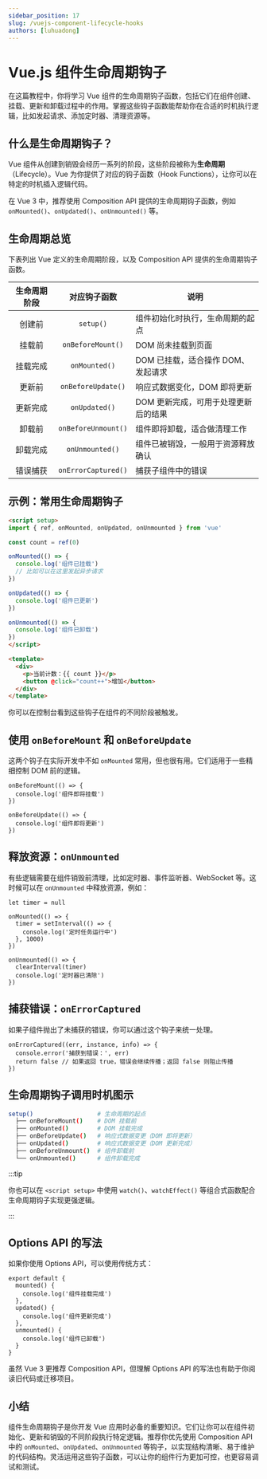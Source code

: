 ```yaml
---
sidebar_position: 17
slug: /vuejs-component-lifecycle-hooks
authors: [luhuadong]
---
```


# Vue.js 组件生命周期钩子

在这篇教程中，你将学习 Vue 组件的生命周期钩子函数，包括它们在组件创建、挂载、更新和卸载过程中的作用。掌握这些钩子函数能帮助你在合适的时机执行逻辑，比如发起请求、添加定时器、清理资源等。



## 什么是生命周期钩子？

Vue 组件从创建到销毁会经历一系列的阶段，这些阶段被称为**生命周期**（Lifecycle）。Vue 为你提供了对应的钩子函数（Hook Functions），让你可以在特定的时机插入逻辑代码。

在 Vue 3 中，推荐使用 Composition API 提供的生命周期钩子函数，例如 `onMounted()`、`onUpdated()`、`onUnmounted()` 等。



## 生命周期总览

下表列出 Vue 定义的生命周期阶段，以及 Composition API 提供的生命周期钩子函数。

| 生命周期阶段 |    对应钩子函数     | 说明                                 |
| :----------: | :-----------------: | ------------------------------------ |
|    创建前    |      `setup()`      | 组件初始化时执行，生命周期的起点     |
|    挂载前    |  `onBeforeMount()`  | DOM 尚未挂载到页面                   |
|   挂载完成   |    `onMounted()`    | DOM 已挂载，适合操作 DOM、发起请求   |
|    更新前    | `onBeforeUpdate()`  | 响应式数据变化，DOM 即将更新         |
|   更新完成   |    `onUpdated()`    | DOM 更新完成，可用于处理更新后的结果 |
|    卸载前    | `onBeforeUnmount()` | 组件即将卸载，适合做清理工作         |
|   卸载完成   |   `onUnmounted()`   | 组件已被销毁，一般用于资源释放确认   |
|   错误捕获   | `onErrorCaptured()` | 捕获子组件中的错误                   |



## 示例：常用生命周期钩子

```html showLineNumbers
<script setup>
import { ref, onMounted, onUpdated, onUnmounted } from 'vue'

const count = ref(0)

onMounted(() => {
  console.log('组件已挂载')
  // 比如可以在这里发起异步请求
})

onUpdated(() => {
  console.log('组件已更新')
})

onUnmounted(() => {
  console.log('组件已卸载')
})
</script>

<template>
  <div>
    <p>当前计数：{{ count }}</p>
    <button @click="count++">增加</button>
  </div>
</template>
```

你可以在控制台看到这些钩子在组件的不同阶段被触发。



## 使用 `onBeforeMount` 和 `onBeforeUpdate`

这两个钩子在实际开发中不如 `onMounted` 常用，但也很有用。它们适用于一些精细控制 DOM 前的逻辑。

```tsx showLineNumbers
onBeforeMount(() => {
  console.log('组件即将挂载')
})

onBeforeUpdate(() => {
  console.log('组件即将更新')
})
```



## 释放资源：`onUnmounted`

有些逻辑需要在组件销毁前清理，比如定时器、事件监听器、WebSocket 等。这时候可以在 `onUnmounted` 中释放资源，例如：

```tsx showLineNumbers
let timer = null

onMounted(() => {
  timer = setInterval(() => {
    console.log('定时任务运行中')
  }, 1000)
})

onUnmounted(() => {
  clearInterval(timer)
  console.log('定时器已清除')
})
```



## 捕获错误：`onErrorCaptured`

如果子组件抛出了未捕获的错误，你可以通过这个钩子来统一处理。

```tsx showLineNumbers
onErrorCaptured((err, instance, info) => {
  console.error('捕获到错误：', err)
  return false // 如果返回 true，错误会继续传播；返回 false 则阻止传播
})
```



## 生命周期钩子调用时机图示

```bash
setup()                  # 生命周期的起点
  ├── onBeforeMount()    # DOM 挂载前
  ├── onMounted()        # DOM 挂载完成
  ├── onBeforeUpdate()   # 响应式数据变更（DOM 即将更新）
  ├── onUpdated()        # 响应式数据变更（DOM 更新完成）
  ├── onBeforeUnmount()  # 组件卸载前
  └── onUnmounted()      # 组件卸载完成
```

:::tip

你也可以在 `<script setup>` 中使用 `watch()`、`watchEffect()` 等组合式函数配合生命周期钩子实现更强逻辑。

:::



## Options API 的写法

如果你使用 Options API，可以使用传统方式：

```tsx showLineNumbers
export default {
  mounted() {
    console.log('组件挂载完成')
  },
  updated() {
    console.log('组件更新完成')
  },
  unmounted() {
    console.log('组件已卸载')
  }
}
```

虽然 Vue 3 更推荐 Composition API，但理解 Options API 的写法也有助于你阅读旧代码或迁移项目。



## 小结

组件生命周期钩子是你开发 Vue 应用时必备的重要知识。它们让你可以在组件初始化、更新和销毁的不同阶段执行特定逻辑。推荐你优先使用 Composition API 中的 `onMounted`、`onUpdated`、`onUnmounted` 等钩子，以实现结构清晰、易于维护的代码结构。灵活运用这些钩子函数，可以让你的组件行为更加可控，也更容易调试和测试。
